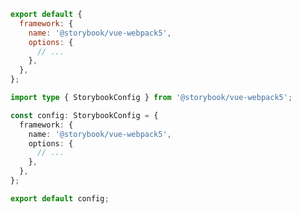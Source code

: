 ```js filename=".storybook/main.js" renderer="vue" language="js"
export default {
  framework: {
    name: '@storybook/vue-webpack5',
    options: {
      // ...
    },
  },
};
```

```ts filename=".storybook/main.ts" renderer="vue" language="ts"
import type { StorybookConfig } from '@storybook/vue-webpack5';

const config: StorybookConfig = {
  framework: {
    name: '@storybook/vue-webpack5',
    options: {
      // ...
    },
  },
};

export default config;
```

